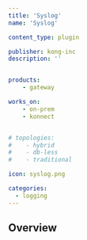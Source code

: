 ```yaml
---
title: 'Syslog'
name: 'Syslog'

content_type: plugin

publisher: kong-inc
description: ''


products:
    - gateway

works_on:
    - on-prem
    - konnect


# topologies:
#    - hybrid
#    - db-less
#    - traditional

icon: syslog.png

categories:
  - logging
---
```


## Overview
